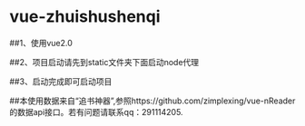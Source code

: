 # vue-zhuishushenqi

##1、使用vue2.0

##2、项目启动请先到static文件夹下面启动node代理

##3、启动完成即可启动项目

##本使用数据来自“追书神器”,参照https://github.com/zimplexing/vue-nReader的数据api接口。若有问题请联系qq：291114205.
